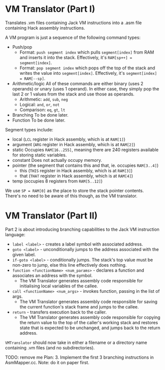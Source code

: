 # VM Translator (Part I)

Translates .vm files containing Jack VM instructions into a .asm file containing
Hack assembly instructions.

A VM program is just a sequence of the following command types:
- Push/pop
    - Format: `push segment index` which pulls `segment[index]` from RAM and
    inserts it into the stack. Effectively, it's `RAM[sp++] = segment[index]`.
    - Format: `pop segment index` which pops off the top of the stack and writes
    the value into `segment[index]`. Effectively, it's `segment[index] = RAM[--sp]`.
- Arithmetic/logic
    All of these commands are either binary (uses 2 operands) or unary (uses 1 operand). In either case, they simply pop the last 2 or 1 values from the stack and use those as operands.
    - Arithmetic: `add`, `sub`, `neg`
    - Logical: `and`, `or`, `not`
    - Comparison: `eq`, `gt`, `lt`
- Branching
    To be done later.
- Function
    To be done later.

Segment types include:
- local (`LCL` register in Hack assembly, which is at `RAM[1]`)
- argument (`ARG` register in Hack assembly, which is at `RAM[2]`)
- static
    Occupies `RAM[16..255]`, meaning there are 240 registers available for 
    storing static variables.
- constant
    Does not actually occupy memory.
- pointer (the segment that contains this and that, ie. occupies `RAM[3..4]`)
    - this (`THIS` register in Hack assembly, which is at `RAM[3]`)
    - that (`THAT` register in Hack assembly, which is at `RAM[4]`)
- temp (occupies 8 registers from `RAM[5..12]`)

We use `SP = RAM[0]` as the place to store the stack pointer contents. There's
no need to be aware of this though, as the VM translator.

# VM Translator (Part II)

Part 2 is about introducing branching capabilities to the Jack VM instruction
language:

- `label <label>` - creates a label symbol with associated address.
- `goto <label>` - unconditionally jumps to the address associated with the given label.
- `if-goto <label>` - conditionally jumps. The stack's top value must be non-zero to jump, else this line effectively does nothing.
- `function <functionName> <num_params>` - declares a function and associates an address with the symbol.
    - The VM Translator generates assembly code responsible for initialising local variables of the callee.
- `call <functionName> <num_args>` - invokes function, passing in the list of args.
    - The VM Translator generates assembly code responsible for saving the current function's stack frame and jumps to the callee.
- `return` - transfers execution back to the caller.
    - The VM Translator generates assembly code responsible for copying the return value to the top of the caller's working stack and restores state that is expected to be unchanged, and jumps back to the return address.

`VMTranslator` should now take in either a filename or a directory name containing .vm files (and no subdirectories).

TODO: remove me
Plan: 
3. Implement the first 3 branching instructions in AsmMapper.cc.
    Note: do it on paper first.
